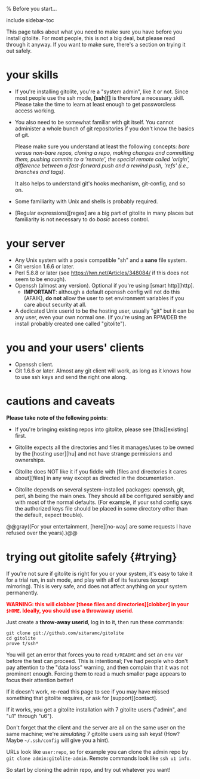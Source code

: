 <!-- options: toc -->

% Before you start...

include sidebar-toc

This page talks about what you need to make sure you have before you install
gitolite.  For most people, this is not a big deal, but please read through it
anyway.  If you want to make sure, there's a section on trying it out safely.

# your skills

  * If you're installing gitolite, you're a "system admin", like it or not.
    Since most people use the ssh mode, **[ssh][]** is therefore a necessary
    skill.  Please take the time to learn at least enough to get passwordless
    access working.

  * You also need to be somewhat familiar with git itself.  You cannot
    administer a whole bunch of git repositories if you don't know the basics
    of git.

    Please make sure you understand at least the following concepts: *bare
    versus non-bare repos, cloning a repo, making changes and committing them,
    pushing commits to a 'remote', the special remote called 'origin',
    difference between a fast-forward push and a rewind push, 'refs' (i.e.,
    branches and tags)*.

    It also helps to understand git's hooks mechanism, git-config, and so on.

  * Some familiarity with Unix and shells is probably required.

  * [Regular expressions][regex] are a big part of gitolite in many places but
    familiarity is not necessary to do *basic* access control.

# your server

  * Any Unix system with a posix compatible "sh" and a **sane** file system.
  * Git version 1.6.6 or later.
  * Perl 5.8.8 or later (see <https://lwn.net/Articles/348084/> if this does
    not seem to be enough).
  * Openssh (almost any version).  Optional if you're using [smart
    http][http].
      * **IMPORTANT**: although a default openssh config will not do this (AFAIK),
        **do not** allow the user to set environment variables if you care about
        security at all.
  * A dedicated Unix userid to be the hosting user, usually "git" but it can
    be any user, even your own normal one.  (If you're using an RPM/DEB the
    install probably created one called "gitolite").

# you and your users' clients

  * Openssh client.
  * Git 1.6.6 or later.  Almost any git client will work, as long as it knows
    how to use ssh keys and send the right one along.

# cautions and caveats

**Please take note of the following points**:

  * If you're bringing existing repos into gitolite, please see
    [this][existing] first.

  * Gitolite expects all the directories and files it manages/uses to be owned
    by the [hosting user][hu] and not have strange permissions and ownerships.

  * Gitolite does NOT like it if you fiddle with [files and directories it
    cares about][files] in any way except as directed in the documentation.

  * Gitolite depends on several system-installed packages: openssh, git, perl,
    sh being the main ones.  They should all be configured sensibly and with
    most of the normal defaults.  (For example, if your sshd config says the
    authorized keys file should be placed in some directory other than the
    default, expect trouble).

@@gray((For your entertainment, [here][no-way] are some requests I have
refused over the years).)@@

# trying out gitolite safely {#trying}

If you're not sure if gitolite is right for you or your system, it's easy to
take it for a trial run, in ssh mode, and play with all of its features
(except mirroring).  This is very safe, and does not affect anything on your
system permanently.

<font color="red">**WARNING: this will clobber [these files and
directories][clobber] in your `$HOME`.  Ideally, you should use a throwaway
userid**.</font>

Just create a **throw-away userid**, log in to it, then run these commands:

    git clone git://github.com/sitaramc/gitolite
    cd gitolite
    prove t/ssh*

You will get an error that forces you to read `t/README` and set an env var
before the test can proceed.  This is intentional; I've had people who don't
pay attention to the "data loss" warning, and then complain that it was not
prominent enough.  Forcing them to read a much smaller page appears to focus
their attention better!

If it doesn't work, re-read this page to see if you may have missed something
that gitolite requires, or ask for [support][contact].

If it works, you get a gitolite installation with 7 gitolite users ("admin",
and "u1" through "u6").

Don't forget that the client and the server are all on the same user on the
same machine; we're *simulating* 7 gitolite users using ssh keys!  (How?
Maybe `~/.ssh/config` will give you a hint).

URLs look like `user:repo`, so for example you can clone the admin repo by
`git clone admin:gitolite-admin`.  Remote commands look like `ssh u1 info`.

So start by cloning the admin repo, and try out whatever you want!
